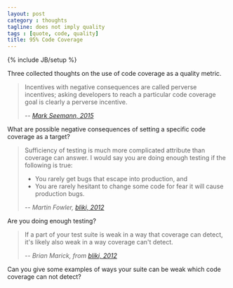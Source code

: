 ```yaml
---
layout: post
category : thoughts
tagline: does not imply quality
tags : [quote, code, quality]
title: 95% Code Coverage
---
```

{% include JB/setup %}

Three collected thoughts on the use of code coverage as a quality metric.

> Incentives with negative consequences are called perverse incentives; asking developers to reach a particular code coverage goal is clearly a perverse incentive.
> 
> -- *[Mark Seemann, 2015]* 

What are possible negative consequences of setting a specific code coverage as a target?

> Sufficiency of testing is much more complicated attribute than coverage can answer. I would say you are doing enough testing if the following is true:
>  
>  * You rarely get bugs that escape into production, and
>  * You are rarely hesitant to change some code for fear it will cause production bugs.
> 
> -- *Martin Fowler, [bliki, 2012]*

Are you doing enough testing?

> If a part of your test suite is weak in a way that coverage can detect, it's likely also weak in a way coverage can't detect.
> 
> -- *Brian Marick, from [bliki, 2012]*

Can you give some examples of ways your suite can be weak which code coverage can not detect?


  [Mark Seemann, 2015]: http://blog.ploeh.dk/2015/11/16/code-coverage-is-a-useless-target-measure/
  [bliki, 2012]: http://martinfowler.com/bliki/TestCoverage.html
